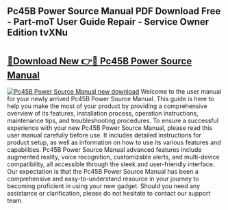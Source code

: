 ## Pc45B Power Source Manual PDF Download Free - Part-moT User Guide Repair - Service Owner Edition tvXNu

# <h2><a href="http://bc29157.oget.top/?id=Pc45B+Power+Source+Manual">🔗Download New 👉🔴 Pc45B Power Source Manual</a></h2>

[![Pc45B Power Source Manual new download](https://i.imgur.com/5g1atiW.png)](http://bc29157.oget.top/?id=Pc45B+Power+Source+Manual)
Welcome to the user manual for your newly arrived Pc45B Power Source Manual. This guide is here to help you make the most of your product by providing a comprehensive overview of its features, installation process, operation instructions, maintenance tips, and troubleshooting procedures. To ensure a successful experience with your new Pc45B Power Source Manual, please read this user manual carefully before use. It includes detailed instructions for product setup, as well as information on how to use its various features and capabilities. Pc45B Power Source Manual advanced features include augmented reality, voice recognition, customizable alerts, and multi-device compatibility, all accessible through the sleek and user-friendly interface. Our expectation is that the Pc45B Power Source Manual has been a comprehensive and easy-to-understand resource in your journey to becoming proficient in using your new gadget. Should you need any assistance or clarification, please do not hesitate to contact our support team.
